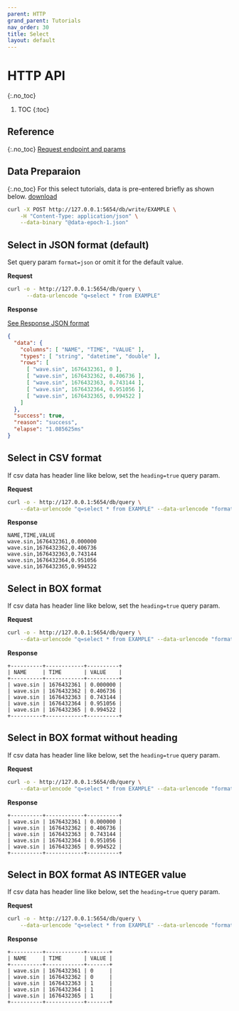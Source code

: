 ```yaml
---
parent: HTTP
grand_parent: Tutorials
nav_order: 30
title: Select
layout: default
---
```


# HTTP API
{:.no_toc}

1. TOC
{:toc}

## Reference
{:.no_toc}
[Request endpoint and params](/docs/api-http/query#get)

## Data Preparaion
{:.no_toc}
For this select tutorials, data is pre-entered briefly as shown below.
[download](https://neo.machbase.com/assets/example/data-epoch-1.json)
```sh
curl -X POST http://127.0.0.1:5654/db/write/EXAMPLE \
    -H "Content-Type: application/json" \
    --data-binary "@data-epoch-1.json"
```

## Select in JSON format (default)

Set query param `format=json` or omit it for the default value.

**Request**
```sh
curl -o - http://127.0.0.1:5654/db/query \
      --data-urlencode "q=select * from EXAMPLE"
```
**Response**

[See Response JSON format](/docs/api-http/query#get)

```json
{
  "data": {
    "columns": [ "NAME", "TIME", "VALUE" ],
    "types": [ "string", "datetime", "double" ],
    "rows": [
      [ "wave.sin", 1676432361, 0 ],
      [ "wave.sin", 1676432362, 0.406736 ],
      [ "wave.sin", 1676432363, 0.743144 ],
      [ "wave.sin", 1676432364, 0.951056 ],
      [ "wave.sin", 1676432365, 0.994522 ]
    ]
  },
  "success": true,
  "reason": "success",
  "elapse": "1.085625ms"
}
```

## Select in CSV format

If csv data has header line like below, set the `heading=true` query param.

**Request**
```sh
curl -o - http://127.0.0.1:5654/db/query \
    --data-urlencode "q=select * from EXAMPLE" --data-urlencode "format=csv"
```
**Response**
```
NAME,TIME,VALUE
wave.sin,1676432361,0.000000
wave.sin,1676432362,0.406736
wave.sin,1676432363,0.743144
wave.sin,1676432364,0.951056
wave.sin,1676432365,0.994522
```


## Select in BOX format

If csv data has header line like below, set the `heading=true` query param.

**Request**
```sh
curl -o - http://127.0.0.1:5654/db/query \
    --data-urlencode "q=select * from EXAMPLE" --data-urlencode "format=box"
```
**Response**
```
+----------+------------+----------+
| NAME     | TIME       | VALUE    |
+----------+------------+----------+
| wave.sin | 1676432361 | 0.000000 |
| wave.sin | 1676432362 | 0.406736 |
| wave.sin | 1676432363 | 0.743144 |
| wave.sin | 1676432364 | 0.951056 |
| wave.sin | 1676432365 | 0.994522 |
+----------+------------+----------+
```


## Select in BOX format without heading

If csv data has header line like below, set the `heading=true` query param.

**Request**
```sh
curl -o - http://127.0.0.1:5654/db/query \
    --data-urlencode "q=select * from EXAMPLE" --data-urlencode "format=box"  --data-urlencode "heading=false"
```
**Response**
```
+----------+------------+----------+
| wave.sin | 1676432361 | 0.000000 |
| wave.sin | 1676432362 | 0.406736 |
| wave.sin | 1676432363 | 0.743144 |
| wave.sin | 1676432364 | 0.951056 |
| wave.sin | 1676432365 | 0.994522 |
+----------+------------+----------+
```



## Select in BOX format AS INTEGER value

If csv data has header line like below, set the `heading=true` query param.

**Request**
```sh
curl -o - http://127.0.0.1:5654/db/query \
    --data-urlencode "q=select * from EXAMPLE" --data-urlencode "format=box"  --data-urlencode "precision=0"
```
**Response**
```
+----------+------------+-------+
| NAME     | TIME       | VALUE |
+----------+------------+-------+
| wave.sin | 1676432361 | 0     |
| wave.sin | 1676432362 | 0     |
| wave.sin | 1676432363 | 1     |
| wave.sin | 1676432364 | 1     |
| wave.sin | 1676432365 | 1     |
+----------+------------+-------+
```
